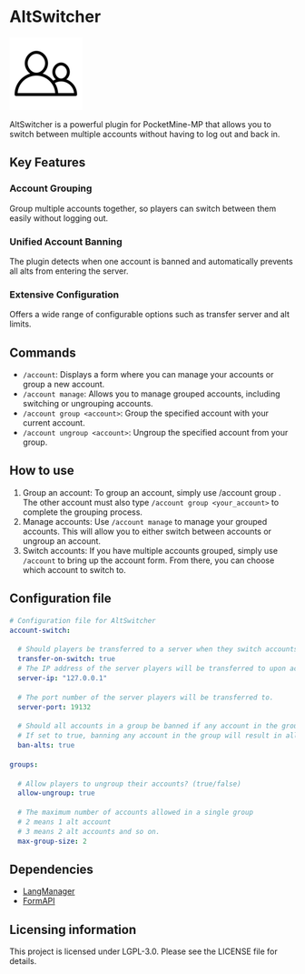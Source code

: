 # AltSwitcher
![](https://github.com/matiasdamiandelsolar/AltSwitcher/blob/main/icon.png)

AltSwitcher is a powerful plugin for PocketMine-MP that allows you to switch between multiple accounts without having to log out and back in.

## Key Features

### Account Grouping
Group multiple accounts together, so players can switch between them easily without logging out.

### Unified Account Banning
The plugin detects when one account is banned and automatically prevents all alts from entering the server.
### Extensive Configuration
Offers a wide range of configurable options such as transfer server and alt limits.

## Commands
- `/account`: Displays a form where you can manage your accounts or group a new account.
- `/account manage`: Allows you to manage grouped accounts, including switching or ungrouping accounts.
- `/account group <account>`: Group the specified account with your current account.
- `/account ungroup <account>`: Ungroup the specified account from your group.

## How to use
1. Group an account: To group an account, simply use /account group <account>. The other account must also type `/account group <your_account>` to complete the grouping process.
2. Manage accounts: Use `/account manage` to manage your grouped accounts. This will allow you to either switch between accounts or ungroup an account.
3. Switch accounts: If you have multiple accounts grouped, simply use `/account` to bring up the account form. From there, you can choose which account to switch to.


## Configuration file
```yml
# Configuration file for AltSwitcher
account-switch:
  
  # Should players be transferred to a server when they switch accounts? (true/false)
  transfer-on-switch: true
  # The IP address of the server players will be transferred to upon account switch.
  server-ip: "127.0.0.1"

  # The port number of the server players will be transferred to.
  server-port: 19132

  # Should all accounts in a group be banned if any account in the group is banned? (true/false)
  # If set to true, banning any account in the group will result in all accounts being banned.
  ban-alts: true

groups:

  # Allow players to ungroup their accounts? (true/false)
  allow-ungroup: true

  # The maximum number of accounts allowed in a single group
  # 2 means 1 alt account
  # 3 means 2 alt accounts and so on.
  max-group-size: 2
```

## Dependencies
- [LangManager](https://github.com/matiasdamiandelsolar/LangManager)
- [FormAPI](https://github.com/jojoe77777/FormAPI)

## Licensing information
This project is licensed under LGPL-3.0. Please see the LICENSE file for details.